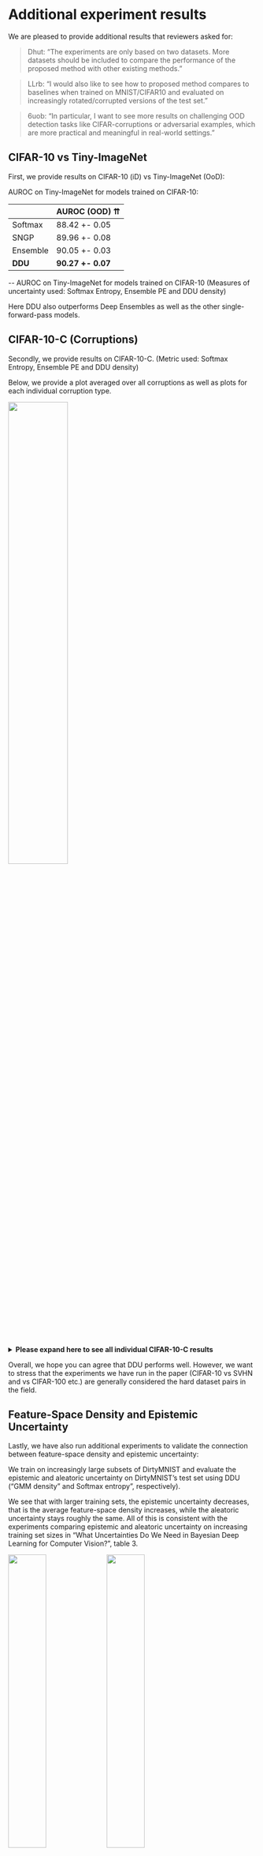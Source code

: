 # Additional experiment results

We are pleased to provide additional results that reviewers asked for:

> Dhut: “The experiments are only based on two datasets. More datasets should be included to compare the performance of the proposed method with other existing methods.”

> LLrb: “I would also like to see how to proposed method compares to baselines when trained on MNIST/CIFAR10 and evaluated on increasingly rotated/corrupted versions of the test set.”

> 6uob: “In particular, I want to see more results on challenging OOD detection tasks like CIFAR-corruptions or adversarial examples, which are more practical and meaningful in real-world settings.”

## CIFAR-10 vs Tiny-ImageNet

First, we provide results on CIFAR-10 (iD) vs Tiny-ImageNet (OoD):

AUROC on Tiny-ImageNet for models trained on CIFAR-10:

|          | AUROC (OOD) ⇈  |
|----------|---------------|
| Softmax  | 88.42 +- 0.05 |
| SNGP     | 89.96 +- 0.08 |
| Ensemble | 90.05 +- 0.03 |
| **DDU**  | **90.27 +- 0.07** |

-- AUROC on Tiny-ImageNet for models trained on CIFAR-10
(Measures of uncertainty used: Softmax Entropy, Ensemble PE and DDU density)

Here DDU also outperforms Deep Ensembles as well as the other single-forward-pass models.

## CIFAR-10-C (Corruptions)

Secondly, we provide results on CIFAR-10-C. (Metric used: Softmax Entropy, Ensemble PE and DDU density)

Below, we provide a plot averaged over all corruptions as well as plots for each individual corruption type.

<span>
<img src="https://github.com/2RDOIOonlL/2RDOIOonlL/blob/main/cifar10_c.png" width="49%">
<details>
  <summary><strong>Please expand here to see all individual CIFAR-10-C results</strong></summary>
  <img src="https://github.com/2RDOIOonlL/2RDOIOonlL/blob/main/cifar10_c_brightness.png" width="39%">
  <img src="https://github.com/2RDOIOonlL/2RDOIOonlL/blob/main/cifar10_c_contrast.png" width="39%">
  <img src="https://github.com/2RDOIOonlL/2RDOIOonlL/blob/main/cifar10_c_defocus_blur.png" width="39%">
  <img src="https://github.com/2RDOIOonlL/2RDOIOonlL/blob/main/cifar10_c_elastic_transform.png" width="39%">
  <img src="https://github.com/2RDOIOonlL/2RDOIOonlL/blob/main/cifar10_c_fog.png" width="39%">
  <img src="https://github.com/2RDOIOonlL/2RDOIOonlL/blob/main/cifar10_c_frost.png" width="39%">
  <img src="https://github.com/2RDOIOonlL/2RDOIOonlL/blob/main/cifar10_c_gaussian_blur.png" width="39%">
  <img src="https://github.com/2RDOIOonlL/2RDOIOonlL/blob/main/cifar10_c_gaussian_noise.png" width="39%">
  <img src="https://github.com/2RDOIOonlL/2RDOIOonlL/blob/main/cifar10_c_glass_blur.png" width="39%">
  <img src="https://github.com/2RDOIOonlL/2RDOIOonlL/blob/main/cifar10_c_impulse_noise.png" width="39%">
  <img src="https://github.com/2RDOIOonlL/2RDOIOonlL/blob/main/cifar10_c_jpeg_compression.png" width="39%">
  <img src="https://github.com/2RDOIOonlL/2RDOIOonlL/blob/main/cifar10_c_motion_blur.png" width="39%">
  <img src="https://github.com/2RDOIOonlL/2RDOIOonlL/blob/main/cifar10_c_pixelate.png" width="39%">
  <img src="https://github.com/2RDOIOonlL/2RDOIOonlL/blob/main/cifar10_c_saturate.png" width="39%">
  <img src="https://github.com/2RDOIOonlL/2RDOIOonlL/blob/main/cifar10_c_shot_noise.png" width="39%">
  <img src="https://github.com/2RDOIOonlL/2RDOIOonlL/blob/main/cifar10_c_snow.png" width="39%">
  <img src="https://github.com/2RDOIOonlL/2RDOIOonlL/blob/main/cifar10_c_spatter.png" width="39%">
  <img src="https://github.com/2RDOIOonlL/2RDOIOonlL/blob/main/cifar10_c_speckle_noise.png" width="39%">
  <img src="https://github.com/2RDOIOonlL/2RDOIOonlL/blob/main/cifar10_c_zoom_blur.png" width="39%">
</details>
</span>

Overall, we hope you can agree that DDU performs well. However, we want to stress that the experiments we have run in the paper (CIFAR-10 vs SVHN and vs CIFAR-100 etc.) are generally considered the hard dataset pairs in the field.

## Feature-Space Density and Epistemic Uncertainty

Lastly, we have also run additional experiments to validate the connection between feature-space density and epistemic uncertainty:

We train on increasingly large subsets of DirtyMNIST and evaluate the epistemic and aleatoric uncertainty on DirtyMNIST’s test set using DDU (“GMM density” and Softmax entropy”, respectively).

We see that with larger training sets, the epistemic uncertainty decreases, that is the average feature-space density increases, while the aleatoric uncertainty stays roughly the same.
All of this is consistent with the experiments comparing epistemic and aleatoric uncertainty on increasing training set sizes in “What Uncertainties Do We Need in Bayesian Deep Learning for Computer Vision?”, table 3.

<span>
<img src="https://github.com/2RDOIOonlL/2RDOIOonlL/blob/main/gmm_density.png" width="39%">
<img src="https://github.com/2RDOIOonlL/2RDOIOonlL/blob/main/softmax_entropy.png" width="39%">
</span>

|  Train Set  | Avg Softmax Entropy (Test Set) ≈ | Avg Log GMM Density (Test Set) ⇈ |
|-----------------|-------------------------|-------------------------|
| 1% of D-MNIST   |                  0.7407 | -2.7268e+14             |
| 2% of D-MNIST   |                  0.6580 | -7.8633e+13             |
| 10% of D-MNIST  |                  0.8295 | -1279.1753              |


## Ablation: VGG with SN

In this section, we present results for VGG models trained using spectral normalization (SN). The first table below is for VGG models trained on CIFAR-10 and the next table is for models trained on CIFAR-100. We note that SN does not improve the OoD detection performance for VGG models. A possible explanation for this observation is that the VGG architecture, even with spectral normalisation, does not encourage sensitivity to changes in the input space, unlike residual architectures. This can be deduced from Tables 3 and 4 in the appendix, and from Figure 1(d) in the paper. From the theory perspective, in SNGP the residual connections are required in the proof which shows that the bounded spectral norm of the weights affects the function's Lipschitz constant.


| SN  |       Method       |  Accuracy   |    ECE     | AUROC SVHN  | AUROC CIFAR100 |
|-----|--------------------|-------------|------------|-------------|----------------|
| No  | Softmax            | 93.63+-0.04 | 1.64+-0.03 | 85.76+-0.84 | 82.48+-0.14    |
| Yes | Softmax            | 93.56+-0.03 | 1.69+-0.04 | 86.55+-0.51 | 82.40+-0.09    |
| No  | Energy-based model | 93.63+-0.04 | 1.64+-0.03 | 84.24+-1.04 | 81.91+-0.17    |
| Yes | Energy-based model | 93.56+-0.03 | 1.69+-0.04 | 84.77+-0.68 | 81.79+-0.11    |
| No  | GMM Density        | 93.63+-0.04 | 1.64+-0.03 | 89.25+-0.36 | 86.55+-0.10    |
| Yes | GMM Density        | 93.56+-0.03 | 1.69+-0.04 | 89.51+-0.33 | 86.52+-0.12    |

-- with CIFAR-10 as iD dataset


| SN  |       Method       |  Accuracy   |    ECE     | AUROC SVHN  |
|-----|--------------------|-------------|------------|-------------|
| No  | Softmax            | 73.48+-0.05 | 4.46+-0.05 | 76.73+-0.72 |
| Yes | Softmax            | 73.56+-0.05 | 4.49+-0.06 | 76.43+-0.74 |
| No  | Energy-based model | 73.48+-0.05 | 4.46+-0.05 | 77.70+-0.86 |
| Yes | Energy-based model | 73.56+-0.05 | 4.49+-0.06 | 77.07+-0.84 |
| No  | GMM Density        | 73.48+-0.05 | 4.46+-0.05 | 75.65+-0.95 |
| Yes | GMM Density        | 73.56+-0.05 | 4.49+-0.06 | 75.05+-1.41 |

-- with CIFAR-100 as iD dataset

## Ablation: Ensemble with SN

In this section, we present results for ensembles of models trained using spectral normalization (SN). The first table below is for models trained on CIFAR-10 and the next table is for models trained on CIFAR-100. All the results have been reported using predictive entropy as the uncertainty metric. 

We note that in general, ensembles of models trained with SN don't outperform those trained without SN. Note that although the AUROC for the WRN+SN ensemble trained on CIFAR-100 is slightly higher than the WRN ensemble, it is still within the standard error and hence, not statistically significant.

|     Model       |  Accuracy   |    ECE     | AUROC SVHN  | AUROC CIFAR-100 |
|-----------------|-------------|------------|-------------|-----------------|
| WRN Ensemble    | 96.59+-0.02 | 0.76+-0.03 | 97.73+-0.31 | 92.13+-0.02     |
| WRN+SN Ensemble | 96.68+-0.03 | 0.82+-0.05 | 97.59+-0.08 | 91.30+-0.07     |
| VGG Ensemble    | 94.9+-0.05  | 2.03+-0.03 | 92.80+-0.18 | 89.01+-0.08     |
| VGG+SN Ensemble | 94.96+-0.05 | 2.10+-0.08 | 90.36+-0.23 | 88.25+-0.10     |

-- with CIFAR-10 as iD dataset

|     Model       |  Accuracy   |     ECE     | AUROC SVHN  |
|-----------------|-------------|-------------|-------------|
| WRN Ensemble    | 82.79+-0.10 | 3.32+-0.09  | 79.54+-0.91 |
| WRN+SN Ensemble | 83.06+-0.07 | 2.17+-0.1   | 80.30+-0.85 |
| VGG Ensemble    | 77.84+-0.11 | 5.32+-0.10  | 79.62+-0.73 |
| VGG+SN Ensemble | 77.98+-0.06 | 3.001+-0.05 | 73.64+-1.03 |

-- with CIFAR-100 as iD dataset

## Toy Example: Different Objectives Have Different Optima (Proposition 4.3)

In the following toy example, we retrace proposition 4.3 and visualize that different objectives lead to different optima. We exactly follow the construction in the proof for 4.3 in the appendix. We hope this provides an additional more visual explanation and examination of the proposition.

### (Class) Density Plots
<span>
<img src="https://github.com/2RDOIOonlL/2RDOIOonlL/blob/main/separate_objective_1.png" width="80%">
</span>

### Entropy Plots

<span>
<img src="https://github.com/2RDOIOonlL/2RDOIOonlL/blob/main/separate_objective_2.png" width="80%">
</span>

-- Yellow star at (0, -5) marked for comparison of the entropy predictions when trained on different objectives.

### Objective Scores


| Objective | `H_θ[Y\|Z]` | `H_θ[Y,Z]` | `H_θ[Z]` |
|--|--|--|--|
| `min H_θ[Y\|Z]`         | **0.1794** | 5.4924   | 5.2995   |
| `min H_θ[Y,Z]`         | 0.2165   | **4.9744** | 4.7580   |
| `min H_θ[Z]`           |  n/a     |  n/a     | **4.7073** |
 

### Description

To explain Proposition 4.3 in an intuitive way, we focus on on a simple 2D toy case and fit a GMM using the different objectives. We sample "latents" z from 3 Gaussians (each representing a different class y) with 4% label noise. (As mentioned in the proof in the appendix, this is an easy way to see how the objectives will lead to different optima.)

**`min H_θ[Y|Z].`** A softmax linear layer is equivalent to an LDA (Linear Discriminant Analysis) with conditional likelihood as detailed in "Machine Learning: A Probabilistic Perspective" by Murphy, for example. We optimize an LDA with the usual objective "`min -1/N \sum \log p(y|z)`", i.e. the cross-entropy of `p(y|z)` or  (average) negative log-likelihood NLL. Following the appendix, we use the short-hand "`min H_θ[Y|Z]`" for this cross-entropy.

Because we optimize only `p(y|z)`, `p(z)` does not affect the objective and is thus not optimized. Indeed, the components do not actually cover the latents well, as can be seen in the first density plot. However, it does provide the lowest NLL.

**`min H_θ[Y,Z].`** We optimize a GDA for the combined objective "`min -1/N \sum \log q(y, z)`", i.e. the cross-entropy of `q(y, z)`. We use the short-hand "`min H_θ[Y|Z]`" for this.

**`min H_θ[Z].`** We optimize a GMM for the objective "`min -1/N \sum \log q(z)`", i.e. the cross-entropy of `q(z)`. We use the short-hand "`min H_θ[Z]`" for this.

We see that each solution minimizes its objective the best. The GMM provides the best density model (best fit according to the entropy), while the LDA (like a softmax linear layer) provides the best NLL for the labels. The GDA provides an almost as good density model.

**Entropy.** Looking at the entropy plots, we first notice that the LDA solution optimized for `min H_θ[Y|Z]` has a wide decision boundary. This is due to the overlap of the Gaussian components, which is necessary to provide the right aleatoric uncertainty. 

Optimizing the negative log-likehood `-\log p(y|z)` is a proper scoring rule, and hence is optimized for calibrated predictions. 

Compared to this, the GDA solution (optimized for `min H_θ[Y, Z]`) has a much narrower decision boundary and cannot capture aleatoric uncertainty as well. This is reflected in the higher NLL. Moreover, unlike for LDA, GDA decision boundaries behave differently than one would naively expect due to the untied covariance matrices. They can be curved and the decisions change far away from the data. (See also "Machine Learning: A Probabilistic Perspective" by Murphy.)

To show the difference between the two objectives we have marked one point *(0, -5)* with a yellow star. Under the first objective `min H_θ[Y,Z]`, it has high aleatoric uncertainty (high entropy), as seen in the left entropy plot, while under the second objective (`min H_θ[Y,Z]`), it is only assigned very low entropy. The GDA optimized for the second objective thus is overconfident.

We do show an entropy plot for `Y|Z` for the third objective `min H_θ[Z]` as it does not try to learn class assignments, and hence the different components do not map to classes in order.

We hope this provides good intuitions for the statement of Proposition 4.3. Intuitively, for aleatoric uncertainty, the Gaussian components need to overlap to express high aleatoric uncertainty (uncertain labelling). At the same time, this necessarily provides looser density estimates. On the other hand, the GDA density is much tighther, but this comes at the cost of NLL for classification because it cannot express aleatoric uncertainty that well. This visualizes that the objectives trade-off between each other, and why we use the softmax layer trained for `p(y|z)` for classification and aleatoric uncertainty, and GDA as density model for `q(z)`.

## Algorithm Box

In order to shorten the algorithm section, we plan on merging the text in Section 5 (Algorithm) of the paper with Appendix B (Additional Architectural Changes). We will rename Appendix B to "DDU Algorithm". In the main paper, we instead plan on putting a succinct algorithm box as shown below.

<span>
<img src="https://github.com/2RDOIOonlL/2RDOIOonlL/blob/main/ddu_algorithm.PNG" width="60%">
</span>

For the ease of readers, we also plan to add in a pseudocode of the algorithm, as shown below, in Appendix B.
<span>
<img src="https://github.com/2RDOIOonlL/2RDOIOonlL/blob/main/ddu_pseudocode.PNG" width="60%">
</span>

Are there any additional experiments you could suggest to study the properties of the uncertainty? We will gladly try to provide additional results during the rebuttal phase.
